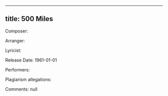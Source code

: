 
---
title: 500 Miles
---
Composer: 

Arranger: 

Lyricist: 

Release Date: 1961-01-01

Performers: 

Plagiarism allegations:


Comments:
null
